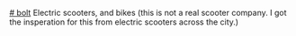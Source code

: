 [# bolt](https://github.com/jasjs1/bolt/blob/main/logos/Bolt-Logo-Text.png)
Electric scooters, and bikes
(this is not a real scooter company. I got the insperation for this from electric scooters across the city.)
